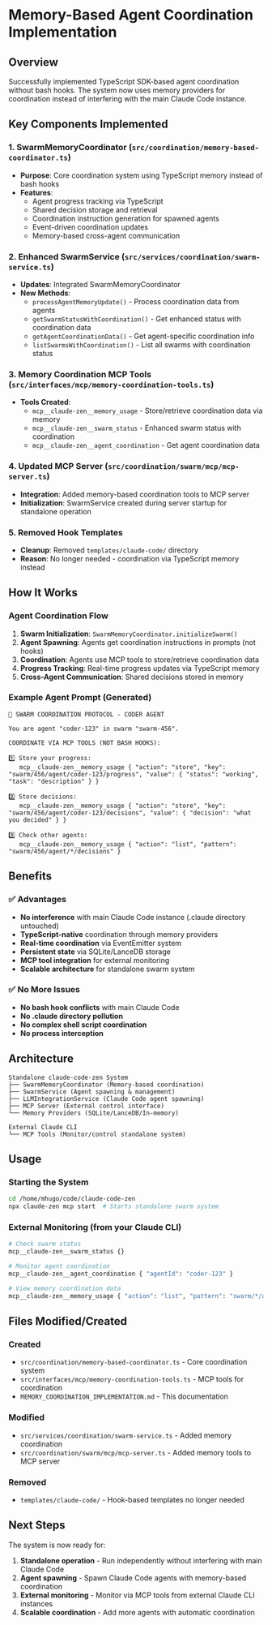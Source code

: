 # Memory-Based Agent Coordination Implementation

## Overview

Successfully implemented TypeScript SDK-based agent coordination without bash hooks. The system now uses memory providers for coordination instead of interfering with the main Claude Code instance.

## Key Components Implemented

### 1. SwarmMemoryCoordinator (`src/coordination/memory-based-coordinator.ts`)

- **Purpose**: Core coordination system using TypeScript memory instead of bash hooks
- **Features**:
  - Agent progress tracking via TypeScript
  - Shared decision storage and retrieval
  - Coordination instruction generation for spawned agents
  - Event-driven coordination updates
  - Memory-based cross-agent communication

### 2. Enhanced SwarmService (`src/services/coordination/swarm-service.ts`)

- **Updates**: Integrated SwarmMemoryCoordinator
- **New Methods**:
  - `processAgentMemoryUpdate()` - Process coordination data from agents
  - `getSwarmStatusWithCoordination()` - Get enhanced status with coordination data
  - `getAgentCoordinationData()` - Get agent-specific coordination info
  - `listSwarmsWithCoordination()` - List all swarms with coordination status

### 3. Memory Coordination MCP Tools (`src/interfaces/mcp/memory-coordination-tools.ts`)

- **Tools Created**:
  - `mcp__claude-zen__memory_usage` - Store/retrieve coordination data via memory
  - `mcp__claude-zen__swarm_status` - Enhanced swarm status with coordination
  - `mcp__claude-zen__agent_coordination` - Get agent coordination data

### 4. Updated MCP Server (`src/coordination/swarm/mcp/mcp-server.ts`)

- **Integration**: Added memory-based coordination tools to MCP server
- **Initialization**: SwarmService created during server startup for standalone operation

### 5. Removed Hook Templates

- **Cleanup**: Removed `templates/claude-code/` directory
- **Reason**: No longer needed - coordination via TypeScript memory instead

## How It Works

### Agent Coordination Flow

1. **Swarm Initialization**: `SwarmMemoryCoordinator.initializeSwarm()`
2. **Agent Spawning**: Agents get coordination instructions in prompts (not hooks)
3. **Coordination**: Agents use MCP tools to store/retrieve coordination data
4. **Progress Tracking**: Real-time progress updates via TypeScript memory
5. **Cross-Agent Communication**: Shared decisions stored in memory

### Example Agent Prompt (Generated)

```
🤖 SWARM COORDINATION PROTOCOL - CODER AGENT

You are agent "coder-123" in swarm "swarm-456".

COORDINATE VIA MCP TOOLS (NOT BASH HOOKS):

1️⃣ Store your progress:
   mcp__claude-zen__memory_usage { "action": "store", "key": "swarm/456/agent/coder-123/progress", "value": { "status": "working", "task": "description" } }

2️⃣ Store decisions:
   mcp__claude-zen__memory_usage { "action": "store", "key": "swarm/456/agent/coder-123/decisions", "value": { "decision": "what you decided" } }

3️⃣ Check other agents:
   mcp__claude-zen__memory_usage { "action": "list", "pattern": "swarm/456/agent/*/decisions" }
```

## Benefits

### ✅ Advantages

- **No interference** with main Claude Code instance (.claude directory untouched)
- **TypeScript-native** coordination through memory providers
- **Real-time coordination** via EventEmitter system
- **Persistent state** via SQLite/LanceDB storage
- **MCP tool integration** for external monitoring
- **Scalable architecture** for standalone swarm system

### ✅ No More Issues

- **No bash hook conflicts** with main Claude Code
- **No .claude directory pollution**
- **No complex shell script coordination**
- **No process interception**

## Architecture

```
Standalone claude-code-zen System
├── SwarmMemoryCoordinator (Memory-based coordination)
├── SwarmService (Agent spawning & management)
├── LLMIntegrationService (Claude Code agent spawning)
├── MCP Server (External control interface)
└── Memory Providers (SQLite/LanceDB/In-memory)

External Claude CLI
└── MCP Tools (Monitor/control standalone system)
```

## Usage

### Starting the System

```bash
cd /home/mhugo/code/claude-code-zen
npx claude-zen mcp start  # Starts standalone swarm system
```

### External Monitoring (from your Claude CLI)

```bash
# Check swarm status
mcp__claude-zen__swarm_status {}

# Monitor agent coordination
mcp__claude-zen__agent_coordination { "agentId": "coder-123" }

# View memory coordination data
mcp__claude-zen__memory_usage { "action": "list", "pattern": "swarm/*/agent/*/progress" }
```

## Files Modified/Created

### Created

- `src/coordination/memory-based-coordinator.ts` - Core coordination system
- `src/interfaces/mcp/memory-coordination-tools.ts` - MCP tools for coordination
- `MEMORY_COORDINATION_IMPLEMENTATION.md` - This documentation

### Modified

- `src/services/coordination/swarm-service.ts` - Added memory coordination
- `src/coordination/swarm/mcp/mcp-server.ts` - Added memory tools to MCP server

### Removed

- `templates/claude-code/` - Hook-based templates no longer needed

## Next Steps

The system is now ready for:

1. **Standalone operation** - Run independently without interfering with main Claude Code
2. **Agent spawning** - Spawn Claude Code agents with memory-based coordination
3. **External monitoring** - Monitor via MCP tools from external Claude CLI instances
4. **Scalable coordination** - Add more agents with automatic coordination
